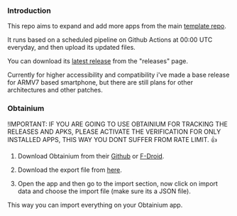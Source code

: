 ### Introduction

This repo aims to expand and add more apps from the main [template repo](https://github.com/j-hc/revanced-magisk-module).

It runs based on a scheduled pipeline on Github Actions at 00:00 UTC everyday, and then upload its updated files.

You can download its [latest release](https://github.com/OLuwis/revanced-extra-apks/releases/latest) from the "releases" page.

Currently for higher accessibility and compatibility i've made a base release for ARMV7 based smartphone, but there are still plans for other architectures and other patches.

### Obtainium

!IMPORTANT: IF YOU ARE GOING TO USE OBTAINIUM FOR TRACKING THE RELEASES AND APKS, PLEASE ACTIVATE THE VERIFICATION FOR ONLY INSTALLED APPS, THIS WAY YOU DONT SUFFER FROM RATE LIMIT. 👍

1. Download Obtainium from their [Github](https://github.com/ImranR98/Obtainium) or [F-Droid](https://f-droid.org/pt_BR/packages/dev.imranr.obtainium.fdroid/).

2. Download the export file from [here](https://github.com/OLuwis/revanced-extra-apks/blob/main/obtainium_armv7.json).

3. Open the app and then go to the import section, now click on import data and choose the import file (make sure its a JSON file).

This way you can import everything on your Obtainium app.

